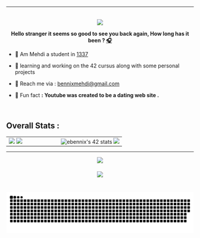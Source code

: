 ---
<br/>

<div align="center">
<img src="https://res.cloudinary.com/ddlollhtp/image/upload/v1652805917/greetings_noxf6k.gif" align="center" height="" width="600" />
</div>  
  

**<div align="center">Hello stranger it seems so good to see you back again,
How long has it been  ? [🎧](https://www.youtube.com/watch?v=qUmccbstKrc)</div>**  


- 🔭 Am Mehdi a student in [1337](https://1337.ma/en/) 
  

- 📗 learning and working on the 42 cursus along with some personal projects


- 💬 Reach me via : bennixmehdi@gmail.com <br />
 

- 👯 Fun fact **: Youtube was created to be a dating web site .**  

</br>

## Overall Stats :
<div align="center">
<table>
<tr><td valign="top" width="45%">

<img src="https://github-readme-stats.vercel.app/api?username=ElmehdiBennix&show_icons=true&theme=merko&hide_border=true&include_all_commits=true&count_private=true" style="width: 100%" />
<img src="https://github-readme-stats.vercel.app/api/top-langs/?username=ElmehdiBennix&theme=merko&langs_count=4&hide_border=true" style="width:100%"/>

</td><td valign="top" width="55%">
 
<img src="https://badge.mediaplus.ma/greenbinary/ebennix" alt="ebennix's 42 stats" style="width:100%"/>
<img src="https://github-readme-streak-stats.herokuapp.com/?user=ElmehdiBennix&theme=merko&hide_border=true" style="width:100%" />

</td></tr>
</table>
</div>

----


<div align="center">
<img src="https://quotes-github-readme.vercel.app/api?type=vetical&theme=merko"/>
</br>
</br>
<img src="https://komarev.com/ghpvc/?username=ElmehdiBennix&&style=flat-square" align="center" />
</br>
</div>

 #

<div align="center">

<img src=https://github.com/ElmehdiBennix/ElmehdiBennix/blob/output/snake.svg alt="Snake animation" />
</div>
